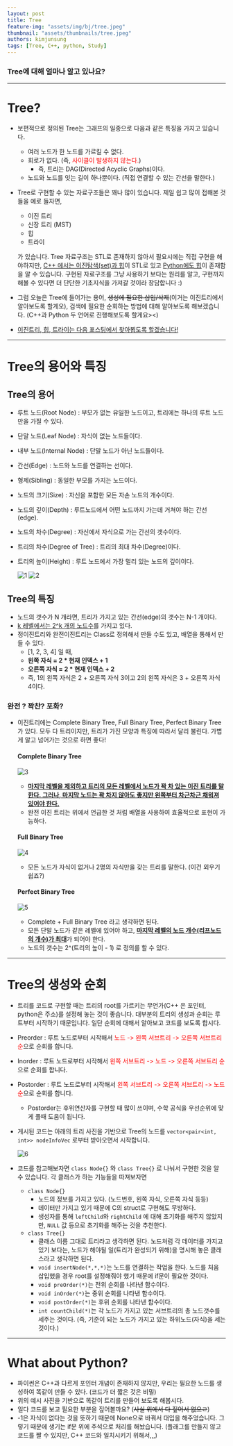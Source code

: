 ```yaml
---
layout: post
title: Tree
feature-img: "assets/img/bj/tree.jpeg"
thumbnail: "assets/thumbnails/tree.jpeg"
authors: kimjunsung
tags: [Tree, C++, python, Study] 
---
```


### Tree에 대해 얼마나 알고 있나요?


---
# Tree?

- 보편적으로 정의된 Tree는 그래프의 일종으로 다음과 같은 특징을 가지고 있습니다.

  - 여러 노드가 한 노드를 가르킬 수 없다.
  - 회로가 없다. (즉, <span style = "color : red">사이클이 발생하지 않는다.</span>)
    - 즉, 트리는 DAG(Directed Acyclic Graphs)이다.
  - 노드와 노드를 잇는 길이 하나뿐이다. (직접 연결할 수 있는 간선을 말한다.)

- Tree로 구현할 수 있는 자료구조들은 꽤나 많이 있습니다. 제일 쉽고 많이 접해본 것들을 예로 들자면,

  - 이진 트리
  - 신장 트리 (MST)
  - 힙
  - 트라이

  가 있습니다. Tree 자료구조는 STL로 존재하지 않아서 필요시에는 직접 구현을 해야하지만, <u>C++ 에서는 이진탐색(set)과 힙</u>이 STL로 있고 <u>Python에도 힙</u>이 존재함을 알 수 있습니다. 구현된 자료구조를 그냥 사용하기 보다는 원리를 알고, 구현까지 해볼 수 있다면 더 단단한 기초지식을 가져갈 것이라 장담합니다 :)

- 그럼 오늘은 Tree에 들어가는 용어, ~~생성에 필요한 삽입/삭제~~(이거는 이진트리에서 알아보도록 할게오), 검색에 필요한 순회하는 방법에 대해 알아보도록 해보겠습니다. (C++과 Python 두 언어로 진행해보도록 할게요><) 

- <u>이진트리, 힙, 트라이는 다음 포스팅에서 찾아뵙도록 할겠습니다!</u>

---

# Tree의 용어와 특징

## Tree의 용어

- 루트 노드(Root Node) : 부모가 없는 유일한 노드이고, 트리에는 하나의 루트 노드만을 가질 수 있다.

- 단말 노드(Leaf Node) : 자식이 없는 노드들이다.

- 내부 노드(Internal Node) : 단말 노드가 아닌 노드들이다.

- 간선(Edge) : 노드와 노드를 연결하는 선이다.

- 형제(Sibling) : 동일한 부모를 가지는 노드이다.

- 노드의 크기(Size) : 자신을 포함한 모든 자손 노드의 개수이다.

- 노드의 깊이(Depth) : 루트노드에서 어떤 노드까지 가는데 거쳐야 하는 간선(edge).

- 노드의 차수(Degree) : 자신에서 자식으로 가는 간선의 갯수이다.

- 트리의 차수(Degree of Tree) : 트리의 최대 차수(Degree)이다.

- 트리의 높이(Height) : 루트 노드에서 가장 멀리 있는 노드의 깊이이다.

  ![1](https://user-images.githubusercontent.com/37113547/97386480-3f303c00-1917-11eb-99ec-73f2311b7ca6.jpeg)
  ![2](https://user-images.githubusercontent.com/37113547/97386482-3fc8d280-1917-11eb-9d47-7e3ef0552dd1.jpeg)

## Tree의 특징

- 노드의 갯수가 N 개라면, 트리가 가지고 있는 간선(edge)의 갯수는 N-1 개이다.
- <u>k 레벨에서는 2^k 개의 노드수</u>를 가지고 있다.
- 정이진트리와 완전이진트리는 Class로 정의해서 만들 수도 있고, 배열을 통해서 만들 수 있다.
  - [1, 2, 3, 4] 일 때,
  - **왼쪽 자식 = 2 * 현재 인덱스 + 1**
  - **오른쪽 자식 = 2 * 현재 인덱스 + 2**
  - 즉, 1의 왼쪽 자식은 2 + 오른쪽 자식 3이고 2의 왼쪽 자식은 3 + 오른쪽 자식 4이다.

### 완전 ? 꽉찬? 포화?

- 이진트리에는 Complete Binary Tree, Full Binary Tree, Perfect Binary Tree 가 있다. 모두 다 트리이지만, 트리가 가진 모양과 특징에 따라서 달리 불린다. 가볍게 알고 넘어가는 것으로 하면 좋다!

  #### Complete Binary Tree

  ![3](97386483-40616900-1917-11eb-9c32-0262371944a3.jpeg)

  - <u>**마지막 레벨을 제외하고 트리의 모든 레벨에서 노드가 꽉 차 있는 이진 트리를 말한다. 그러나, 마지막 노드는 꽉 차지 않아도 좋지만 왼쪽부터 차근차근 채워져 있어야 한다.**</u>
  - 완전 이진 트리는 위에서 언급한 것 처럼 배열을 사용하여 효율적으로 표현이 가능하다.

  #### Full Binary Tree

  ![4](97386487-41929600-1917-11eb-966d-976726615596.jpeg)

  - 모든 노드가 자식이 없거나 2명의 자식만을 갖는 트리를 말한다. (이건 외우기 쉽죠?)

  #### Perfect Binary Tree

  ![5](97386489-42c3c300-1917-11eb-810c-467af47aade5.jpeg)

  - Complete + Full Binary Tree 라고 생각하면 된다.
  - 모든 단말 노드가 같은 레벨에 있어야 하고, <u>**마지막 레벨의 노드 개수(리프노드의 개수)가 최대**</u>가 되어야 한다.
  - 노드의 갯수는 2^(트리의 높이 - 1) 로 정의를 할 수 있다.

---

# Tree의 생성와 순회

- 트리를 코드로 구현할 때는 트리의 root를 가르키는 무언가(C++ 은 포인터, python은 주소)를 설정해 놓는 것이 좋습니다. 대부분의 트리의 생성과 순회는 루트부터 시작하기 때문입니다. 일단 순회에 대해서 알아보고 코드를 보도록 합시다.

- Preorder : 루트 노드로부터 시작해서 <span style = "color : red">노드 -> 왼쪽 서브트리 -> 오른쪽 서브트리 순</span>으로 순회를 합니다.

- Inorder : 루트 노드로부터 시작해서 <span style = "color : red">왼쪽 서브트리 -> 노드 -> 오른쪽 서브트리 순</span>으로 순회를 합니다.

- Postorder : 루트 노드로부터 시작해서 <span style = "color : red">왼쪽 서브트리 -> 오른쪽 서브트리 -> 노드 순</span>으로 순회를 합니다.

  + Postorder는 후위연산자를 구현할 때 많이 쓰이며, 수학 공식을 우선순위에 맞게 풀때 도움이 됩니다.

- 게시된 코드는 아래의 트리 사진을 기반으로 Tree의 노드를 `vector<pair<int, int>> nodeInfoVec` 로부터 받아오면서 시작합니다.

  ![6](97386490-435c5980-1917-11eb-82f8-842de05e4c23.jpeg)

  <script src="https://gist.github.com/Coreenee/b117cb65c9e7ffaed97a0cce67bf7079.js"></script>

- 코드를 참고해보자면 `class Node{}` 와 `class Tree{}` 로 나눠서 구현한 것을 알 수 있습니다. 각 클래스가 하는 기능들을 따져보자면

  - `class Node{}`
    - 노드의 정보를 가지고 있다. (노드번호, 왼쪽 자식, 오른쪽 자식 등등)
    - 데이터만 가지고 있기 때문에 C의 struct로 구현해도 무방하다.
    - 생성자를 통해 `leftChild`와 `rightChild` 에 대해 초기화를 해주지 않았지만, `NULL` 값 등으로 초기화를 해주는 것을 추천한다.
  - `class Tree{}`
    - 클래스 이름 그대로 트리라고 생각하면 된다. 노드처럼 각 데이터를 가지고 있기 보다는, 노드가 해야될 일(트리가 완성되기 위해)을 명시해 놓은 클래스라고 생각하면 된다.
    - `void insertNode(*,*,*)`는 노드를 연결하는 작업을 한다. 노드를 처음 삽입했을 경우 root를 설정해줘야 했기  때문에 if문이 필요한 것이다.
    - `void preOrder(*)`는 전위 순회를 나타낸 함수이다.
    - `void inOrder(*)`는 중위 순회를 나타낸 함수이다.
    - `void postOrder(*)`는 후위 순회를 나타낸 함수이다.
    - `int countChild(*)`는 각 노드가 가지고 있는 서브트리의 총 노드갯수를 세주는 것이다. (즉, 기준이 되는 노드가 가지고 있는 하위노드(자식)을 세는 것이다.)



---

# What about Python?

- 파이썬은 C++과 다르게 포인터 개념이 존재하지 않지만, 우리는 필요한 노드를 생성하여 똑같이 만들 수 있다. (코드가 더 짧은 것은 비밀)
- 위의 예시 사진을 기반으로 똑같이 트리를 만들어 보도록 해봅시다.
- 일다 코드를 보고 필요한 부분을 짚어볼까요? (~~사실 위에서 다 짚어서 없으ㄹ~~)
- -1은 자식이 없다는 것을 뜻하기 때문에 None으로 바꿔서 대입을 해주었습니다. 그렇기 때문에 생기는 if문 위에 주석으로 처리를 해놨습니다. (플래그를 만들지 않고 코드를 짤 수 있지만, C++ 코드와 일치시키기 위해서,,,)

<script src="https://gist.github.com/Coreenee/63a7d62d162860fc4148f7198cfa6ae5.js"></script>




